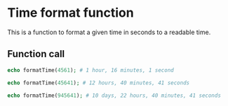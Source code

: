 # Time format function
This is a function to format a given time in seconds to a readable time.

## Function call
```php
echo formatTime(4561); # 1 hour, 16 minutes, 1 second

echo formatTime(45641); # 12 hours, 40 minutes, 41 seconds

echo formatTime(945641); # 10 days, 22 hours, 40 minutes, 41 seconds
```
